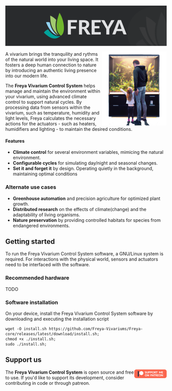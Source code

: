 ![Edgeberry banner](../documentation/Freya_banner.png)

<img src="../documentation/vivarium.png" align="right" width="40%"/>

A vivarium brings the tranquility and rythms of the natural world into your living space. It fosters a deep human connection to nature by introducing an authentic living presence into our modern life.

The **Freya Vivarium Control System** helps manage and maintain the environment within your vivarium, using advanced climate control to support natural cycles. By processing data from sensors within the vivarium, such as temperature, humidity and light levels, Freya calculates the necessary actions for the actuators - such as heaters, humidifiers and lighting - to maintain the desired conditions.

#### Features
- **Climate control** for several environment variables, mimicing the natural environment.
- **Configurable cycles** for simulating day/night and seasonal changes.
- **Set it and forget it** by design. Operating quietly in the background, maintaining optimal conditions
<div clear="right"/>

### Alternate use cases
- **Greenhouse automation** and precision agriculture for optimized plant growth.
- **Distributed research** on the effects of climate(change) and the adaptability of living organisms.
- **Nature preservation** by providing controlled habitats for species from endangered environments.

## Getting started
To run the Freya Vivarium Control System software, a GNU/Linux system is required. For interactions with the physical world, sensors and actuators need to be interfaced with the software.

### Recommended hardware
TODO


### Software installation
On your device, install the Freya Vivarium Control System software by downloading and executing the installation script
```
wget -O install.sh https://github.com/Freya-Vivariums/Freya-core/releases/latest/download/install.sh;
chmod +x ./install.sh;
sudo ./install.sh;
```

## Support us

<a href="https://www.patreon.com/bePatron?u=56439168" target="_blank">
    <img src="../documentation/patreon-300x81.png" align="right" width="20%"/>
</a>

The **Freya Vivarium Control System** is open source and free to use. If you'd like to support its development, consider contributing in code or through patreon.

<div clear="right"/>